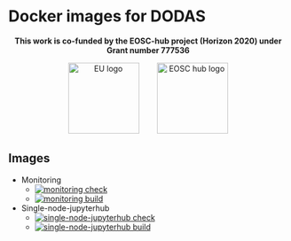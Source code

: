 # Docker images for DODAS

<p align='center'>
  <b>This work is co-funded by the EOSC-hub project (Horizon 2020) under Grant number 777536</b>
</p>
<p align='center'>
    <img height="128px" width="auto" alt="EU logo" src="https://github.com/DODAS-TS/dodas-templates/raw/master/docs/img/eu-logo.jpeg" />
    <span>&nbsp;&nbsp;&nbsp;&nbsp;&nbsp;&nbsp;</span>
    <img height="128px" width="auto" alt="EOSC hub logo" src="https://github.com/DODAS-TS/dodas-templates/raw/master/docs/img/eosc-hub-web.png" />
</p>

## Images

- Monitoring 
  - [![monitoring check](https://github.com/DODAS-TS/dodas-docker-images/actions/workflows/monitoring-check.yaml/badge.svg)](https://github.com/DODAS-TS/dodas-docker-images/actions/workflows/monitoring-check.yaml)
  - [![monitoring build](https://github.com/DODAS-TS/dodas-docker-images/actions/workflows/monitoring-build.yaml/badge.svg)](https://github.com/DODAS-TS/dodas-docker-images/actions/workflows/monitoring-build.yaml)
- Single-node-jupyterhub
  - [![single-node-jupyterhub check](https://github.com/DODAS-TS/dodas-docker-images/actions/workflows/single-node-jupyterhub-check.yaml/badge.svg)](https://github.com/DODAS-TS/dodas-docker-images/actions/workflows/single-node-jupyterhub-check.yaml)
  - [![single-node-jupyterhub build](https://github.com/DODAS-TS/dodas-docker-images/actions/workflows/single-node-jupyterhub-build.yaml/badge.svg)](https://github.com/DODAS-TS/dodas-docker-images/actions/workflows/single-node-jupyterhub-build.yaml)
